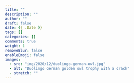 ```yaml
---
title: ""
description: ""
author: ""
draft: false
date: {{ .Date }}
tags: []
categories: []
comments: true
weight: 1
removeBlur: false
enableEmoji: false
images:
  - src: "img/2020/12/duolingo-german-owl.jpg"
  - alt: "Duolingo German golden owl trophy with a crack"
  - stretch: ""
---
```

